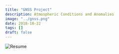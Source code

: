 ```yaml
---
title: "GNSS Project"
description: Atmospheric Conditions and Anomalies
image: "../gnss.png"
date: 2018-10-22
tags: []
draft: false
---
```

![Resume](/img/resume.jpg)